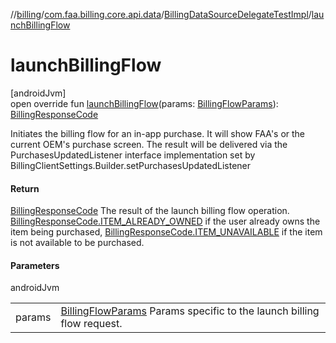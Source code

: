 //[billing](../../../index.md)/[com.faa.billing.core.api.data](../index.md)/[BillingDataSourceDelegateTestImpl](index.md)/[launchBillingFlow](launch-billing-flow.md)

# launchBillingFlow

[androidJvm]\
open override fun [launchBillingFlow](launch-billing-flow.md)(params: [BillingFlowParams](../../com.faa.billing.core.api/-billing-flow-params/index.md)): [BillingResponseCode](../../com.faa.billing.core.api/-billing-response-code/index.md)

Initiates the billing flow for an in-app purchase. It will show FAA's or the current OEM's purchase screen. The result will be delivered via the PurchasesUpdatedListener interface implementation set by BillingClientSettings.Builder.setPurchasesUpdatedListener

#### Return

[BillingResponseCode](../../com.faa.billing.core.api/-billing-response-code/index.md) The result of the launch billing flow operation. [BillingResponseCode.ITEM_ALREADY_OWNED](../../com.faa.billing.core.api/-billing-response-code/-i-t-e-m_-a-l-r-e-a-d-y_-o-w-n-e-d/index.md) if the user already owns the item being purchased, [BillingResponseCode.ITEM_UNAVAILABLE](../../com.faa.billing.core.api/-billing-response-code/-i-t-e-m_-u-n-a-v-a-i-l-a-b-l-e/index.md) if the item is not available to be purchased.

#### Parameters

androidJvm

| | |
|---|---|
| params | [BillingFlowParams](../../com.faa.billing.core.api/-billing-flow-params/index.md) Params specific to the launch billing flow request. |
